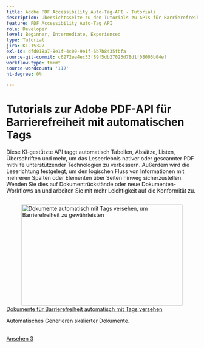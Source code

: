 ```yaml
---
title: Adobe PDF Accessibility Auto-Tag-API - Tutorials
description: Übersichtsseite zu den Tutorials zu APIs für Barrierefreiheit mit automatischem Tag für Adobe
feature: PDF Accessibility Auto-Tag API
role: Developer
level: Beginner, Intermediate, Experienced
type: Tutorial
jira: KT-15327
exl-id: dfd018a7-8e1f-4c00-9e1f-6b7b8435fbfa
source-git-commit: c6272ee4ec33f89f5db27023d78d1f08005b04ef
workflow-type: tm+mt
source-wordcount: '112'
ht-degree: 0%

---
```


# Tutorials zur Adobe PDF-API für Barrierefreiheit mit automatischen Tags

Diese KI-gestützte API taggt automatisch Tabellen, Absätze, Listen, Überschriften und mehr, um das Leseerlebnis nativer oder gescannter PDF mithilfe unterstützender Technologien zu verbessern. Außerdem wird die Leserichtung festgelegt, um den logischen Fluss von Informationen mit mehreren Spalten oder Elementen über Seiten hinweg sicherzustellen. Wenden Sie dies auf Dokumentrückstände oder neue Dokumenten-Workflows an und arbeiten Sie mit mehr Leichtigkeit auf die Konformität zu.

<!-- Comment -->
<!-- CARDS

* https://experienceleague.adobe.com/de/docs/acrobat-services-learn/tutorials/pdfaccessibility/automatically-add-tags
  {target = _self}
  {title = Automatically tag documents for accessibility}
  {description = Learn how to automatically generate documents at scale}
  {image = https://experienceleague.adobe.com/de/docs/acrobat-services-learn/tutorials/pdfaccessibility/media_12d5056f8a08ccdcd7d45c49ee252d1070e5e8e64.png?width=400&format=webply&optimize=medium}
  {cta = Watch}

-->
<!-- End Comment -->

<!-- START CARDS HTML - DO NOT MODIFY BY HAND -->
<div class="columns">
    <div class="column is-half-tablet is-half-desktop is-one-third-widescreen" aria-label="Automatically tag documents for accessibility">
        <div class="card" style="height: 100%; display: flex; flex-direction: column; height: 100%;">
            <div class="card-image">
                <figure class="image x-is-16by9">
                    <a href="https://experienceleague.adobe.com/de/docs/acrobat-services-learn/tutorials/pdfaccessibility/automatically-add-tags" title="Dokumente automatisch mit Tags versehen, um Barrierefreiheit zu gewährleisten" target="_self" rel="referrer">
                        <img class="is-bordered-r-small" src="https://experienceleague.adobe.com/de/docs/acrobat-services-learn/tutorials/pdfaccessibility/media_12d5056f8a08ccdcd7d45c49ee252d1070e5e8e64.png?width=400&format=webply&optimize=medium" alt="Dokumente automatisch mit Tags versehen, um Barrierefreiheit zu gewährleisten"
                             style="width: 100%; aspect-ratio: 16 / 9; object-fit: cover; overflow: hidden; display: block; margin: auto;">
                    </a>
                </figure>
            </div>
            <div class="card-content is-padded-small" style="display: flex; flex-direction: column; flex-grow: 1; justify-content: space-between;">
                <div class="top-card-content">
                    <p class="headline is-size-6 has-text-weight-bold">
                        <a href="https://experienceleague.adobe.com/de/docs/acrobat-services-learn/tutorials/pdfaccessibility/automatically-add-tags" target="_self" rel="referrer" title="Dokumente automatisch mit Tags versehen, um Barrierefreiheit zu gewährleisten">Dokumente für Barrierefreiheit automatisch mit Tags versehen</a>
                    </p>
                    <p class="is-size-6">Automatisches Generieren skalierter Dokumente.</p>
                </div>
                <a href="https://experienceleague.adobe.com/de/docs/acrobat-services-learn/tutorials/pdfaccessibility/automatically-add-tags" target="_self" rel="referrer" class="spectrum-Button spectrum-Button--outline spectrum-Button--primary spectrum-Button--sizeM" style="align-self: flex-start; margin-top: 1rem;">
                    <span class="spectrum-Button-label has-no-wrap has-text-weight-bold">Ansehen</span>
                3</a>
            </div>
        </div>
    </div>
</div>
<!-- END CARDS HTML - DO NOT MODIFY BY HAND -->
